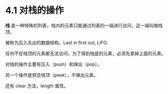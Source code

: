 # 4.1 对栈的操作

**栈** 是一种特殊的列表，栈内的元素只能通过列表的一端进行访问，这一端叫做栈顶。

被称为后入先出的数据结构。Last in first out, LIFO.

任何不在栈顶的元素都无法访问，为了得到栈底的元素，必须先拿掉上面的元素。

对栈的操作主要有压入（push）和弹出（pop）。

另一个操作是预览栈顶（peek），不弹出元素。

还有 clear 方法，length 属性。
